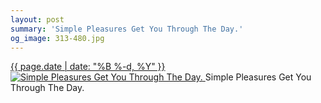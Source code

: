 ```yaml
---
layout: post
summary: 'Simple Pleasures Get You Through The Day.'
og_image: 313-480.jpg
---
```


<p>
 <time>
  <a href="/313">
   {{ page.date | date: "%B %-d, %Y" }}
  </a>
 </time>
 <a href="/313">
  <img alt="Simple Pleasures Get You Through The Day." data-taken="4/15/2014" sizes="(min-width: 700px) 50vw, calc(100vw - 2rem)" src="{{ site.assets_url }}/313-240.jpg" srcset="{{ site.assets_url }}/313-480.jpg 480w, {{ site.assets_url }}/313-360.jpg 360w, {{ site.assets_url }}/313-240.jpg 240w, {{ site.assets_url }}/313-120.jpg 120w"/>
 </a>
 <span>
  Simple Pleasures Get You Through The Day.
 </span>
</p>
